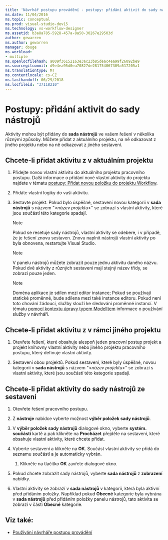 ```yaml
---
title: 'Návrhář postupu provádění - postupy: přidání aktivit do sady nástrojů'
ms.date: 11/04/2016
ms.topic: conceptual
ms.prod: visual-studio-dev15
ms.technology: vs-workflow-designer
ms.assetid: b3a8a785-5928-457a-8a50-30267e29503d
author: gewarren
ms.author: gewarren
manager: douge
ms.workload:
- multiple
ms.openlocfilehash: a009f36152163e3ac23b85deac4ea99f26092be9
ms.sourcegitcommit: d9e4ea95d0ea70827de281754067309a517205a1
ms.translationtype: MT
ms.contentlocale: cs-CZ
ms.lasthandoff: 06/29/2018
ms.locfileid: "37118210"
---
```

# <a name="how-to-add-activities-to-the-toolbox"></a>Postupy: přidání aktivit do sady nástrojů

Aktivity mohou být přidány do **sada nástrojů** ve vašem řešení v několika různými způsoby. Můžete přidat z aktuálního projektu, na ně odkazovat z jiného projektu nebo na ně odkazovat z jiného sestavení.

## <a name="to-add-an-activity-from-within-your-current-project"></a>Chcete-li přidat aktivitu z v aktuálním projektu

1.  Přidejte novou vlastní aktivitu do aktuálního projektu pracovního postupu. Další informace o přidání nové vlastní aktivity do projektu najdete v tématu [postupy: Přidat novou položku do projektu Workflow](../workflow-designer/how-to-add-a-new-item-to-a-workflow-project.md).

2.  Přidáte vlastní logiky do vaši aktivitu.

3.  Sestavte projekt. Pokud bylo úspěšné, sestavení novou kategorii v **sada nástrojů** s názvem "\<*název projektu*>" se zobrazí s vlastní aktivity, které jsou součástí této kategorie spadají.

    > [!NOTE]
    > Pokud se resetuje sady nástrojů, vlastní aktivity se odebere, i v případě, že je řešení znovu sestaven. Znovu naplnit nástrojů vlastní aktivity po byla obnovena, restartujte Visual Studio.

    > [!NOTE]
    > V panelu nástrojů můžete zobrazit pouze jednu aktivitu daného názvu. Pokud dvě aktivity z různých sestavení mají stejný název třídy, se zobrazí pouze jeden.

    > [!NOTE]
    > Doména aplikace je sdílen mezi editor instance; Pokud se používají statické proměnné, bude sdílena mezi také instance editoru. Pokud není toto chování žádoucí, služby slouží ke sledování proměnné instancí. V tématu [pomocí kontextu úpravy typem ModelItem](/dotnet/framework/windows-workflow-foundation/using-the-modelitem-editing-context) informace o používání služby v návrháři.

## <a name="to-add-an-activity-from-within-a-different-project"></a>Chcete-li přidat aktivitu z v rámci jiného projektu

1.  Otevřete řešení, které obsahuje alespoň jeden pracovní postup projekt a projekt knihovny vlastní aktivity nebo jiného projektu pracovního postupu, který definuje vlastní aktivity.

2.  Sestavení obou projektů. Pokud sestavení, které byly úspěšné, novou kategorii v **sada nástrojů** s názvem "\<*název projektu*>" se zobrazí s vlastní aktivity, které jsou součástí této kategorie spadají.

## <a name="to-add-an-activity-to-the-toolbox-from-an-assembly"></a>Chcete-li přidat aktivity do sady nástrojů ze sestavení

1.  Otevřete řešení pracovního postupu.

2.  Z **nástroje** nabídce vyberte možnost **výběr položek sady nástrojů**.

3.  V **výběr položek sady nástrojů** dialogové okno, vyberte **systém. součásti** kartě a pak klikněte na **Procházet** přejděte na sestavení, které obsahuje vlastní aktivity, které chcete přidat.

4.  Vyberte sestavení a klikněte na **OK**. Součást vlastní aktivity se přidá do seznamu součástí a je automaticky vybrán.

    1.  Klikněte na tlačítko **OK** zavřete dialogové okno.

5.  Pokud chcete zobrazit sady nástrojů, vyberte **sada nástrojů** z **zobrazení** nabídky.

6.  Vlastní aktivity se zobrazí v **sada nástrojů** v kategorii, která byla aktivní před přidáním položky. Například pokud **Obecné** kategorie byla vybrána v **sada nástrojů** před přidáním položky panelu nástrojů, tato aktivita se zobrazí v části **Obecné** kategorie.

## <a name="see-also"></a>Viz také:

- [Používání návrháře postupu provádění](../workflow-designer/using-the-workflow-designer.md)